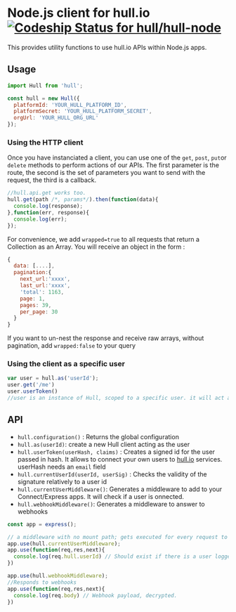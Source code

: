 # Node.js client for hull.io [ ![Codeship Status for hull/hull-node](https://www.codeship.io/projects/862851d0-b98b-0130-bbef-5e0af06e25c6/status?branch=master) ](https://www.codeship.io/projects/4360)


This provides utility functions to use hull.io APIs within Node.js apps.

## Usage

```js
import Hull from 'hull';

const hull = new Hull({
  platformId: 'YOUR_HULL_PLATFORM_ID',
  platformSecret: 'YOUR_HULL_PLATFORM_SECRET',
  orgUrl: 'YOUR_HULL_ORG_URL'
});
```

### Using the HTTP client

Once you have instanciated a client, you can use one of the `get`, `post`,
`put`or `delete` methods to perform actions of our APIs.
The first parameter is the route, the second is the set of parameters you want
to send with the request, the third is a callback.

```js
//hull.api.get works too.
hull.get(path /*, params*/).then(function(data){
  console.log(response);
},function(err, response){
  console.log(err);
});
```

For convenience, we add `wrapped=true` to all requests that return a Collection as an Array. You will receive an object in the form :
```js
{
  data: [....],
  pagination:{
    next_url:'xxxx',
    last_url:'xxxx',
    'total': 1163,
    page: 1,
    pages: 39,
    per_page: 30
  }
}
```
If you want to un-nest the response and receive raw arrays, without pagination, add `wrapped:false` to your query

### Using the client as a specific user

```js
var user = hull.as('userId');
user.get('/me')
user.userToken()
//user is an instance of Hull, scoped to a specific user. it will act as if the user performed the action
```

## API

* `hull.configuration()` : Returns the global configuration
* `hull.as(userId)`: create a new Hull client acting as the user
* `hull.userToken(userHash, claims)` : Creates a signed id for
the user passed in hash. It allows to connect your own users to
[hull.io](http://hull.io) services. userHash needs an `email` field
* `hull.currentUserId(userId, userSig)` : Checks the
validity of the signature relatively to a user id
* `hull.currentUserMiddleware()`: Generates a middleware
to add to your Connect/Express apps. It will check if a user is onnected.
* `hull.webhookMiddleware()`: Generates a middleware to answer to webhooks

```js
const app = express();

// a middleware with no mount path; gets executed for every request to the app
app.use(hull.currentUserMiddleware);
app.use(function(req,res,next){
  console.log(req.hull.userId) // Should exist if there is a user logged in;  
})

app.use(hull.webhookMiddleware);
//Responds to webhooks
app.use(function(req,res,next){
  console.log(req.body) // Webhook payload, decrypted.
})

```
